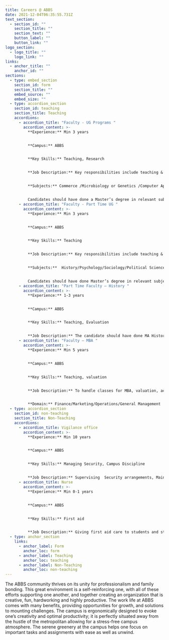 ```yaml
---
title: Careers @ ABBS
date: 2021-12-04T06:35:55.731Z
text_section:
  - section_id: ""
    section_title: ""
    section_text: ""
    button_label: ""
    button_link: ""
logo_section:
  - logo_title: ""
    logo_link: ""
links:
  - anchor_title: ""
    anchor_id: ""
sections:
  - type: embed_section
    section_id: form
    section_title: ""
    embed_source: ""
    embed_size: ""
  - type: accordion_section
    section_id: teaching
    section_title: Teaching
    accordions:
      - accordion_title: "Faculty - UG Programs "
        accordion_content: >-
          **Experience:** Min 3 years 


          **Campus:** ABBS 


          **Key Skills:** Teaching, Research 


          **Job Description:** Key responsibilities include teaching & research,  involvement in department administration & community development activities. 


          **Subjects:** Commerce /Microbiology or Genetics /Computer Application/ Aviation Management. 


          Candidates should have done a Master’s degree in relevant subject with  Ph.D/NET/SLET  and a minimum of 3 years teaching experience in reputed institutions.  Must be active in research.
      - accordion_title: "Faculty - Part Time UG "
        accordion_content: >-
          **Experience:** Min 3 years 


          **Campus:** ABBS 


          **Key Skills:** Teaching 


          **Job Description:** Key responsibilities include teaching & related assignments 


          **Subjects:**  History/Psychology/Sociology/Political Science 


          Candidates should have done Master’s degree in relevant subject minimum of 3 years teaching experience in reputed institutions.
      - accordion_title: "Part Time Faculty – History "
        accordion_content: >-
          **Experience:** 1-3 years 


          **Campus:** ABBS 


          **Key Skills:** Teaching, Evaluation 


          **Job Description:** The candidate should have done MA History with experience in teaching UG students. The position is for offline teaching from the campus.
      - accordion_title: "Faculty – MBA "
        accordion_content: >-
          **Experience:** Min 5 years 


          **Campus:** ABBS 


          **Key Skills:** Teaching, valuation 


          **Job Description:** To handle classes for MBA, valuation, academic research, and related assignments.  Ideal candidate should be an MBA with Ph.D. (completed or in the final stages of Ph.D.)  Must be active in academic research. 


          **Domain:** Finance/Marketing/Operations/General Management
  - type: accordion_section
    section_id: non-teaching
    section_title: Non-Teaching
    accordions:
      - accordion_title: Vigilance office
        accordion_content: >-
          **Experience:** Min 10 years 


          **Campus:** ABBS 


          **Key Skills:** Managing Security, Campus Discipline 


          **Job Description:** Supervising  Security arrangements, Maintaining discipline in campus and hostels. Candidates should have minimum 10 years prior experience in the above areas. Must have good body build. Knowledge of local languages in addition to English/Hindi.  Ex-servicemen preferred. Maximum Age 50.
      - accordion_title: Nurse
        accordion_content: >-
          **Experience:** Min 0-1 years 


          **Campus:** ABBS 


          **Key Skills:** First aid 


          **Job Description:** Giving first aid care to students and staff as and when needed. Female candidate with GNM/B.Sc Nursing preferred. Free accommodation can be provided, if required.
  - type: anchor_section
    links:
      - anchor_label: Form
        anchor_loc: form
      - anchor_label: Teaching
        anchor_loc: teaching
      - anchor_label: Non-Teaching
        anchor_loc: non-teaching
---
```

The ABBS community thrives on its unity for professionalism and family bonding. This great environment is a self-reinforcing one, with all of these efforts supporting one another, and together creating an organization that is creative, fun, hardworking and highly productive. The work life at ABBS comes with many benefits, providing opportunities for growth, and solutions to mounting challenges. The campus is ergonomically designed to evoke one’s creativity and optimal productivity; it is perfectly situated away from the hustle of the metropolitan allowing for a stress-free campus atmosphere. The serene greenery at the campus helps one focus on important tasks and assignments with ease as well as unwind.